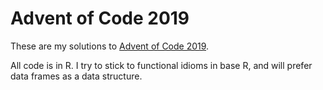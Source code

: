 # Advent of Code 2019

These are my solutions to [Advent of Code 2019](https://adventofcode/2019).

All code is in R. I try to stick to functional idioms in base R, and will prefer data frames as a data structure.
